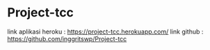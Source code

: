# Project-tcc
link aplikasi heroku : https://project-tcc.herokuapp.com/
link github          : https://github.com/inggritswp/Project-tcc
